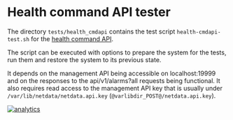 # Health command API tester

The directory `tests/health_cmdapi` contains the test script `health-cmdapi-test.sh` for the [health command API](../../web/api/health).

The script can be executed with options to prepare the system for the tests, run them and restore the system to its previous state. 

It depends on the management API being accessible on localhost:19999 and on the responses to the api/v1/alarms?all requests being functional.
It also requires read access to the management API key that is usually under `/var/lib/netdata/netdata.api.key` (`@varlibdir_POST@/netdata.api.key`).

[![analytics](https://www.google-analytics.com/collect?v=1&aip=1&t=pageview&_s=1&ds=github&dr=https%3A%2F%2Fgithub.com%2Fnetdata%2Fnetdata&dl=https%3A%2F%2Fmy-netdata.io%2Fgithub%2Ftests%2Fhealth_mgmtapi%2FREADME&_u=MAC~&cid=5792dfd7-8dc4-476b-af31-da2fdb9f93d2&tid=UA-64295674-3)](<>)
